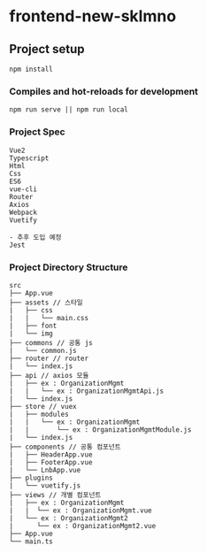 # frontend-new-sklmno

## Project setup
```
npm install
```

### Compiles and hot-reloads for development
```
npm run serve || npm run local
```
### Project Spec
```
Vue2
Typescript
Html
Css
ES6
vue-cli
Router
Axios
Webpack
Vuetify

- 추후 도입 예정
Jest
```
### Project Directory Structure
```
src   
├── App.vue 
├── assets // 스타일
|   ├── css
|   |   └── main.css
|   ├── font 
|   └── img 
├── commons // 공통 js
|   └── common.js 
├── router // router
|   └── index.js 
├── api // axios 모듈
|   ├── ex : OrganizationMgmt
|   |   └── ex : OrganizationMgmtApi.js
|   └── index.js
├── store // vuex
|   ├── modules 
|   |   └── ex : OrganizationMgmt
|   |       └── ex : OrganizationMgmtModule.js
|   └── index.js 
├── components // 공통 컴포넌트
|   ├── HeaderApp.vue 
|   ├── FooterApp.vue 
|   └── LnbApp.vue 
├── plugins 
|   └── vuetify.js 
├── views // 개별 컴포넌트
|   ├── ex : OrganizationMgmt 
|   |  └── ex : OrganizationMgmt.vue
|   └── ex : OrganizationMgmt2 
|      └── ex : OrganizationMgmt2.vue
├── App.vue
└── main.ts
```

<!-- 
### Compiles and minifies for production
```
npm run build
```

### Lints and fixes files
```
npm run lint
```

### Customize configuration
See [Configuration Reference](https://cli.vuejs.org/config/). -->
